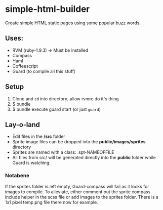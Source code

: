 simple-html-builder
===================

Create simple HTML static pages using some popular buzz words.

## Uses:

* RVM (ruby-1.9.3) => Must be installed
* Compass
* Haml
* Coffeescript
* Guard (to compile all this stuff)

## Setup

1. Clone and `cd` into directory; allow rvmrc do it's thing
2. $ bundle
3. $ bundle execute guard start (or just `guard`)

## Lay-o-land

* Edit files in the **/src** folder
* Sprite image files can be dropped into the **public/images/sprites** directory
* Sprites are named with a class: .spt-NAMEOFFILE
* All files from src/ will be generated directly into the **public** folder while Guard is watching


### Notabene

If the sprites folder is left empty, Guard-compass will fail as it looks for images to compile. To alleviate, either comment out the sprite compass include helper in the scss file or add images to the sprites folder. There is a 1x1 pixel temp.png file there now for example.
